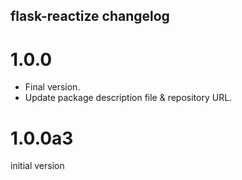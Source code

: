 ## flask-reactize changelog

<a name="1.0.0"></a>
# 1.0.0

* Final version.
* Update package description file & repository URL.

<a name="1.0.0a3"></a>
# 1.0.0a3

initial version
